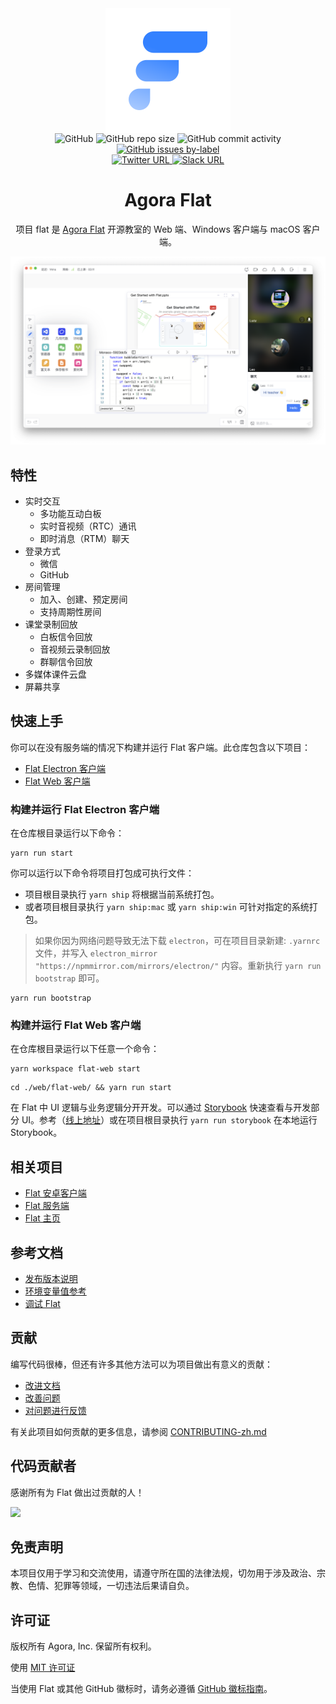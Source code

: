<div align="center">
    <img width="200" height="200" style="display: block;" src="/assets/flat-logo.svg">
</div>

<div align="center">
    <img alt="GitHub" src="https://img.shields.io/github/license/netless-io/flat?color=9cf&style=flat-square">
    <img alt="GitHub repo size" src="https://img.shields.io/github/repo-size/netless-io/flat?color=9cf&style=flat-square">
    <img alt="GitHub commit activity" src="https://img.shields.io/github/commit-activity/m/netless-io/flat?color=9cf&style=flat-square">
    <a target="_blank" href="https://github.com/netless-io/flat/issues?q=is%3Aissue+is%3Aopen+label%3A%22good+first+issue%22">
        <img alt="GitHub issues by-label" src="https://img.shields.io/github/issues/netless-io/flat/good%20first%20issue?color=9cf&label=good%20first%20issue&style=flat-square">
    </a>
    <br>
    <a target="_blank" href="https://twitter.com/AgoraFlat">
    <img alt="Twitter URL" src="https://img.shields.io/badge/Twitter-AgoraFlat-9cf.svg?logo=twitter&style=flat-square">
    </a>
    <a target="_blank" href="https://github.com/netless-io/flat/issues/926">
        <img alt="Slack URL" src="https://img.shields.io/badge/Slack-AgoraFlat-9cf.svg?logo=slack&style=flat-square">
    </a>
</div>

<div align="center">
    <h1>Agora Flat</h1>
    <p>项目 flat 是 <a href="https://flat.whiteboard.agora.io/">Agora Flat</a> 开源教室的 Web 端、Windows 客户端与 macOS 客户端。</p>
    <img src="/assets/flat-showcase.png">
</div>

## 特性

-   实时交互
    -   多功能互动白板
    -   实时音视频（RTC）通讯
    -   即时消息（RTM）聊天
-   登录方式
    -   微信
    -   GitHub
-   房间管理
    -   加入、创建、预定房间
    -   支持周期性房间
-   课堂录制回放
    -   白板信令回放
    -   音视频云录制回放
    -   群聊信令回放
-   多媒体课件云盘
-   屏幕共享

## 快速上手

你可以在没有服务端的情况下构建并运行 Flat 客户端。此仓库包含以下项目：

-   [Flat Electron 客户端](./desktop)
-   [Flat Web 客户端](./web)

### 构建并运行 Flat Electron 客户端

在仓库根目录运行以下命令：

```shell
yarn run start
```

你可以运行以下命令将项目打包成可执行文件：

-   项目根目录执行 `yarn ship` 将根据当前系统打包。
-   或者项目根目录执行 `yarn ship:mac` 或 `yarn ship:win` 可针对指定的系统打包。

> 如果你因为网络问题导致无法下载 `electron`，可在项目目录新建: `.yarnrc` 文件，并写入 `electron_mirror "https://npmmirror.com/mirrors/electron/"` 内容。重新执行 `yarn run bootstrap` 即可。

```shell
yarn run bootstrap
```

### 构建并运行 Flat Web 客户端

在仓库根目录运行以下任意一个命令：

```shell
yarn workspace flat-web start
```

```shell
cd ./web/flat-web/ && yarn run start
```

在 Flat 中 UI 逻辑与业务逻辑分开开发。可以通过 [Storybook](#storybook) 快速查看与开发部分 UI。参考（[线上地址][flat-storybook]）或在项目根目录执行 `yarn run storybook` 在本地运行 Storybook。

## 相关项目

-   [Flat 安卓客户端][flat-android]
-   [Flat 服务端][flat-server]
-   [Flat 主页][flat-homepage]

## 参考文档

-   [发布版本说明](/docs/releases)
-   [环境变量值参考](/docs/env/README-zh.md)
-   [调试 Flat](/docs/debugging/README-zh.md)

## 贡献

编写代码很棒，但还有许多其他方法可以为项目做出有意义的贡献：

-   [改进文档](/docs/contributing/CONTRIBUTING-zh.md#改进文档)
-   [改善问题](/docs/contributing/CONTRIBUTING-zh.md#改善问题)
-   [对问题进行反馈](/docs/contributing/CONTRIBUTING-zh.md#对问题进行反馈)

有关此项目如何贡献的更多信息，请参阅 [CONTRIBUTING-zh.md](/docs/contributing/CONTRIBUTING-zh.md)

## 代码贡献者

感谢所有为 Flat 做出过贡献的人！

<a href="https://github.com/netless-io/flat/graphs/contributors"><img src="https://opencollective.com/agora-flat/contributors.svg?width=890&button=false"/></a>

## 免责声明

本项目仅用于学习和交流使用，请遵守所在国的法律法规，切勿用于涉及政治、宗教、色情、犯罪等领域，一切违法后果请自负。

## 许可证

版权所有 Agora, Inc. 保留所有权利。

使用 [MIT 许可证](/LICENSE)

当使用 Flat 或其他 GitHub 徽标时，请务必遵循 [GitHub 徽标指南][github-logo]。

[join-flat-slack]: https://github.com/netless-io/flat/issues/926
[flat-homepage]: https://flat.whiteboard.agora.io/#download
[flat-web]: https://flat-web.whiteboard.agora.io/
[flat-server]: https://github.com/netless-io/flat-server
[flat-android]: https://github.com/netless-io/flat-android
[flat-storybook]: https://netless-io.github.io/flat/
[github-logo]: https://github.com/logos
